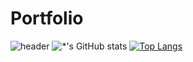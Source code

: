 # Portfolio

![header](https://capsule-render.vercel.app/api?type=waving&color=E3826C&height=250&section=header&text=Mr.Jung%Portfolio&fontSize=90&animation=fadeIn&fontAlignY=38&desc=%20&descAlignY=62&descAlign=62)
![*'s GitHub stats](https://github-readme-stats.vercel.app/api?username=mulahaG&show_icons=true&theme=radical)
[![Top Langs](https://github-readme-stats.vercel.app/api/top-langs/?username=mulahaG)](https://github.com/mulahaG/github-readme-stats)


